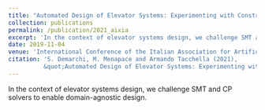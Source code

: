 ```yaml
---
title: "Automated Design of Elevator Systems: Experimenting with Constraint-Based Approaches"
collection: publications
permalink: /publication/2021_aixia
excerpt: 'In the context of elevator systems design, we challenge SMT and CP solvers to enable domain-agnostic design.'
date: 2019-11-04
venue: 'International Conference of the Italian Association for Artificial Intelligence, AIxIA 2021, Milano, Italy December 1st-3rd, 2021'
citation: 'S. Demarchi, M. Menapace and Armando Tacchella (2021),
          &quot;Automated Design of Elevator Systems: Experimenting with Constraint-Based Approaches.&quot; <i>in International Conference of the Italian Association for Artificial Intelligence, AIxIA 2021, Milano, Italy December 1st-3rd, 2021, Proceedings, 2021.</i>'
---
```


In the context of elevator systems design, we challenge SMT and CP solvers to enable domain-agnostic design.
